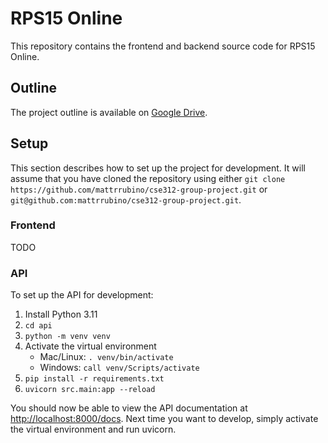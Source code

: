 # RPS15 Online
This repository contains the frontend and backend source code for RPS15 Online.

## Outline
The project outline is available on [Google Drive](https://docs.google.com/document/d/1x0xAeOwBHWjecVnfBTDeRkyU-r3mhlzBU-41T72Rxng).

## Setup
This section describes how to set up the project for development. It will assume that you have cloned the repository using either `git clone https://github.com/mattrrubino/cse312-group-project.git` or `git@github.com:mattrrubino/cse312-group-project.git`.

### Frontend
TODO

### API
To set up the API for development:

1. Install Python 3.11
2. `cd api`
3. `python -m venv venv`
4. Activate the virtual environment
    - Mac/Linux: `. venv/bin/activate`
    - Windows: `call venv/Scripts/activate`
5. `pip install -r requirements.txt`
6. `uvicorn src.main:app --reload`

You should now be able to view the API documentation at <http://localhost:8000/docs>.
Next time you want to develop, simply activate the virtual environment and run uvicorn.
